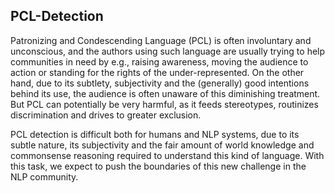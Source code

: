 ## PCL-Detection

Patronizing and Condescending Language (PCL) is often involuntary and unconscious, and the authors using such language are usually trying to help communities in need by e.g., raising awareness, moving the audience to action or standing for the rights of the under-represented. On the other hand, due to its subtlety, subjectivity and the (generally) good intentions behind its use, the audience is often unaware of this diminishing treatment. But PCL can potentially be very harmful, as it feeds stereotypes, routinizes discrimination and drives to greater exclusion.

PCL detection is difficult both for humans and NLP systems, due to its subtle nature, its subjectivity and the fair amount of world knowledge and commonsense reasoning required to understand this kind of language. With this task, we expect to push the boundaries of this new challenge in the NLP community.
